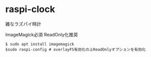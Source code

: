 # raspi-clock
雑なラズパイ時計

ImageMagick必須
ReadOnly化推奨
```
$ sudo apt install imagemagick
$sudo raspi-config # overlayFS有効化の上ReadOnlyオプションを有効化
```
